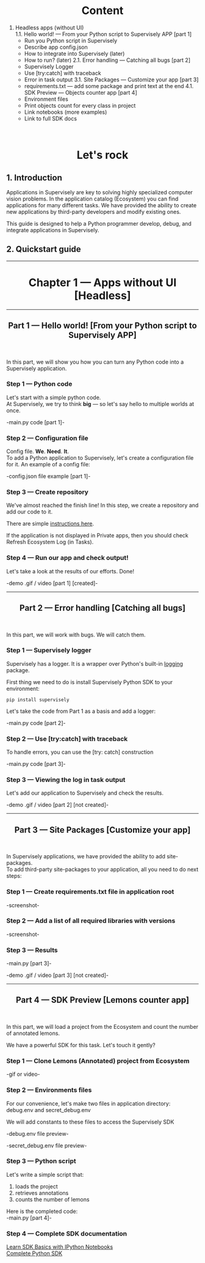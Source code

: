 <div align="center" markdown>

# **Content**

</div>

1. Headless apps (without UI)  
    1.1. Hello world! — From your Python script to Supervisely APP [part 1]
	* Run you Python script in Supervisely
	* Describe app config.json
	* How to integrate into Supervisely (later)
	* How to run? (later)
    2.1. Error handling — Catching all bugs [part 2]  
    * Supervisely Logger
    * Use [try:catch] with traceback
    * Error in task output
    3.1. Site Packages — Customize your app [part 3]  
    * requirements.txt — add some package and print text at the end
    4.1. SDK Preview — Objects counter app [part 4]  
    * Environment files
    * Print objects count for every class in project
    * Link notebooks (more examples)
    * Link to full SDK docs


<div align="center" markdown>
<br/>  

# **Let's rock**

</div>

## 1. Introduction  
Applications in Supervisely are key to solving highly specialized computer vision problems. In the application catalog (Ecosystem) you can find applications for many different tasks. We have provided the ability to create new applications by third-party developers and modify existing ones.

This guide is designed to help a Python programmer develop, debug, and integrate applications in Supervisely.



## 2. Quickstart guide  

---

<div align="center" markdown>

# Chapter 1 — Apps without UI [Headless]




---


## **Part 1 — Hello world! [From your Python script to Supervisely APP]**  
<br/>
</div>


In this part, we will show you how you can turn any Python code into a Supervisely application.


### Step 1 — Python code


Let's start with a simple python code.  
At Supervisely, we try to think **big** — so let's say hello to multiple worlds at once.

-main.py code [part 1]-


### Step 2 — Configuration file


Config file. **We**. **Need**. **It**.  
To add a Python application to Supervisely, let's create a configuration file for it. An example of a config file:

-config.json file example  [part 1]-


### Step 3 — Create repository


We've almost reached the finish line!
In this step, we create a repository and add our code to it.

There are simple [instructions here](https://docs.supervise.ly/enterprise-edition/advanced-tuning/private-apps).

If the application is not displayed in Private apps, then you should check Refresh Ecosystem Log (in Tasks).


### Step 4 — Run our app and check output!

 Let's take a look at the results of our efforts. Done!

-demo .gif / video [part 1] [created]-



---

<div align="center" markdown>

## **Part 2 — Error handling [Catching all bugs]**
<br/>
</div>


In this part, we will work with bugs. We will catch them.


### Step 1 — Supervisely logger

Supervisely has a logger. It is a wrapper over Python's built-in [logging](https://docs.python.org/3/howto/logging.html) package.

First thing we need to do is install Supervisely Python SDK to your environment:

`pip install supervisely`

Let's take the code from Part 1 as a basis and add a logger:

-main.py code [part 2]-


### Step 2 — Use [try:catch] with traceback

To handle errors, you can use the [try: catch] construction

-main.py code [part 3]-


### Step 3 — Viewing the log in task output


Let's add our application to Supervisely and check the results.


-demo .gif / video [part 2] [not created]-


---


<div align="center" markdown>

## **Part 3 — Site Packages [Customize your app]**  
<br/>
</div>

In Supervisely applications, we have provided the ability to add site-packages.  
To add third-party site-packages to your application, all you need to do next steps:


### Step 1 — Create requirements.txt file in application root


-screenshot-


### Step 2 — Add a list of all required libraries with versions


-screenshot-


### Step 3 — Results

-main.py [part 3]-

-demo .gif / video [part 3] [not created]-



---


<div align="center" markdown>

## **Part 4 — SDK Preview [Lemons counter app]**  
<br/>
</div>  

In this part, we will load a project from the Ecosystem and count the number of annotated lemons.

We have a powerful SDK for this task. Let's touch it gently?


### Step 1 — Clone Lemons (Annotated) project from Ecosystem

-gif or video-

### Step 2 — Environments files

For our convenience, let's make two files in application directory: \
debug.env and secret_debug.env

We will add constants to these files to access the Supervisely SDK

-debug.env file preview-


-secret_debug.env file preview-



### Step 3 — Python script

Let's write a simple script that:



1. loads the project
2. retrieves annotations
3. counts the number of lemons

Here is the completed code: \
-main.py [part 4]-


### Step 4 — Complete SDK documentation

[Learn SDK Basics with IPython Notebooks](https://sdk.docs.supervise.ly/rst_templates/notebooks/notebooks.html)  
[Complete Python SDK](https://sdk.docs.supervise.ly/sdk_packages.html)
